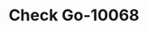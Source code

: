 ---
f_zip-code: 66204
f_state-code: KS
title: Check Go-10068
f_phone: 913-631-0813
f_city-only: Overland Park
f_address: 10217 W 75th Street Overland Park
f_location-unique-id: '10068'
slug: check-go-10068
updated-on: '2024-05-30T13:46:58.046Z'
created-on: '2024-05-30T13:36:59.803Z'
published-on: '2024-05-30T13:54:32.469Z'
f_city-state: cms/city/overland-park-ks.md
f_company: cms/company/check-go.md
f_state: cms/state/kansas.md
layout: '[payday-loan].html'
tags: payday-loan
---